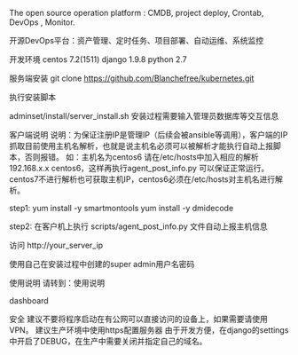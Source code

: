 
The open source operation platform : CMDB, project deploy, Crontab, DevOps , Monitor.
 
开源DevOps平台：资产管理、定时任务、项目部署、自动运维、系统监控

开发环境
centos 7.2(1511) django 1.9.8 python 2.7

服务端安装
git clone  https://github.com/Blanchefree/kubernetes.git

执行安装脚本

adminset/install/server_install.sh
安装过程需要输入管理员数据库等交互信息

客户端说明
说明：为保证注册IP是管理IP（后续会被ansible等调用），客户端的IP抓取目前使用主机名解析，也就是说主机名必须可以被解析才能执行自动上报脚本，否则报错。 如：主机名为centos6 请在/etc/hosts中加入相应的解析 192.168.x.x centos6，这样再执行agent_post_info.py 可以保证正常运行。 centos7不进行解析也可获取主机IP，centos6必须在/etc/hosts对主机名进行解析。

step1:
yum install -y smartmontools 
yum install -y dmidecode

step2:
在客户机上执行 scripts/agent_post_info.py 文件自动上报主机信息

访问
http://your_server_ip

使用自己在安装过程中创建的super admin用户名密码

使用说明
请转到：使用说明

dashboard


安全
建议不要将程序启动在有公网可以直接访问的设备上，如果需要请使用VPN。
建议生产环境中使用https配置服务器
由于开发方便，在django的settings中开启了DEBUG，在生产中需要关闭并指定自己的域名。
